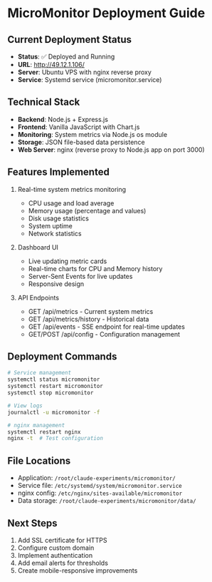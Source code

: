 # MicroMonitor Deployment Guide

## Current Deployment Status
- **Status**: ✅ Deployed and Running
- **URL**: http://49.12.1.106/
- **Server**: Ubuntu VPS with nginx reverse proxy
- **Service**: Systemd service (micromonitor.service)

## Technical Stack
- **Backend**: Node.js + Express.js
- **Frontend**: Vanilla JavaScript with Chart.js
- **Monitoring**: System metrics via Node.js os module
- **Storage**: JSON file-based data persistence
- **Web Server**: nginx (reverse proxy to Node.js app on port 3000)

## Features Implemented
1. Real-time system metrics monitoring
   - CPU usage and load average
   - Memory usage (percentage and values)
   - Disk usage statistics
   - System uptime
   - Network statistics

2. Dashboard UI
   - Live updating metric cards
   - Real-time charts for CPU and Memory history
   - Server-Sent Events for live updates
   - Responsive design

3. API Endpoints
   - GET /api/metrics - Current system metrics
   - GET /api/metrics/history - Historical data
   - GET /api/events - SSE endpoint for real-time updates
   - GET/POST /api/config - Configuration management

## Deployment Commands
```bash
# Service management
systemctl status micromonitor
systemctl restart micromonitor
systemctl stop micromonitor

# View logs
journalctl -u micromonitor -f

# nginx management
systemctl restart nginx
nginx -t  # Test configuration
```

## File Locations
- Application: `/root/claude-experiments/micromonitor/`
- Service file: `/etc/systemd/system/micromonitor.service`
- nginx config: `/etc/nginx/sites-available/micromonitor`
- Data storage: `/root/claude-experiments/micromonitor/data/`

## Next Steps
1. Add SSL certificate for HTTPS
2. Configure custom domain
3. Implement authentication
4. Add email alerts for thresholds
5. Create mobile-responsive improvements